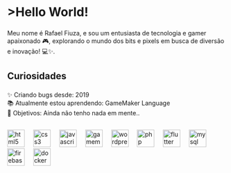 <h1 align="left">>Hello World!</h1>

###

<p align="left">Meu nome é Rafael Fiuza, e sou um entusiasta de tecnologia e gamer apaixonado 🎮, explorando o mundo dos bits e pixels em busca de diversão e inovação! 💻✨.</p>

###

<h2 align="left">Curiosidades</h2>

###

<p align="left">✨ Criando bugs desde: 2019<br>📚 Atualmente estou aprendendo: GameMaker Language<br>🎯 Objetivos: Ainda não tenho nada em mente..</p>

###

<h2 align="left"></h2>

###

<div align="left">
  <img src="https://skillicons.dev/icons?i=html" height="40" alt="html5 logo"  />
  <img width="12" />
  <img src="https://skillicons.dev/icons?i=css" height="40" alt="css3 logo"  />
  <img width="12" />
  <img src="https://skillicons.dev/icons?i=js" height="40" alt="javascript logo"  />
  <img width="12" />
  <img src="https://skillicons.dev/icons?i=gamemakerstudio" height="40" alt="gamemakerstudio logo"  />
  <img width="12" />
  <img src="https://skillicons.dev/icons?i=wordpress" height="40" alt="wordpress logo"  />
  <img width="12" />
  <img src="https://skillicons.dev/icons?i=php" height="40" alt="php logo"  />
  <img width="12" />
  <img src="https://skillicons.dev/icons?i=flutter" height="40" alt="flutter logo"  />
  <img width="12" />
  <img src="https://skillicons.dev/icons?i=mysql" height="40" alt="mysql logo"  />
  <img width="12" />
  <img src="https://skillicons.dev/icons?i=firebase" height="40" alt="firebase logo"  />
  <img width="12" />
  <img src="https://skillicons.dev/icons?i=docker" height="40" alt="docker logo"  />
</div>

###

